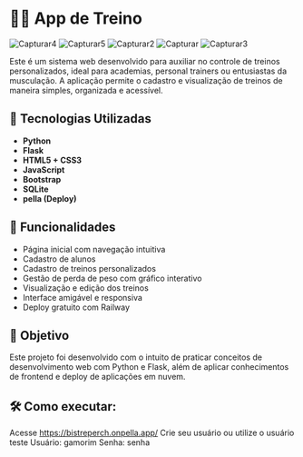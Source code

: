 # 🏋️‍♂️ App de Treino

![Capturar4](https://github.com/user-attachments/assets/d82deb0d-c0a8-40a4-b372-5542cda1e124)
![Capturar5](https://github.com/user-attachments/assets/1950fd49-8cd2-4948-98d6-243263cf32a5)
![Capturar2](https://github.com/user-attachments/assets/d37e9579-646b-4d1d-a970-741735eb9b42)
![Capturar](https://github.com/user-attachments/assets/7de11ad9-1ff9-4e72-8258-35e545f829cb)
![Capturar3](https://github.com/user-attachments/assets/7ee13a55-7908-4630-8362-e9e530df3e1a)

Este é um sistema web desenvolvido para auxiliar no controle de treinos personalizados, ideal para academias, personal trainers ou entusiastas da musculação. A aplicação permite o cadastro e visualização de treinos de maneira simples, organizada e acessível.

## 🚀 Tecnologias Utilizadas

- **Python**
- **Flask**
- **HTML5 + CSS3**
- **JavaScript**
- **Bootstrap**
- **SQLite**
- **pella (Deploy)**

## 🎯 Funcionalidades

- Página inicial com navegação intuitiva
- Cadastro de alunos
- Cadastro de treinos personalizados
- Gestão de perda de peso com gráfico interativo
- Visualização e edição dos treinos
- Interface amigável e responsiva
- Deploy gratuito com Railway

## 🧠 Objetivo

Este projeto foi desenvolvido com o intuito de praticar conceitos de desenvolvimento web com Python e Flask, além de aplicar conhecimentos de frontend e deploy de aplicações em nuvem.

## 🛠️ Como executar:
Acesse https://bistreperch.onpella.app/ Crie seu usuário ou utilize o usuário teste
Usuário: gamorim
Senha: senha
